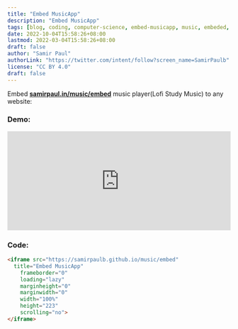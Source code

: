 ```yaml
---
title: "Embed MusicApp"
description: "Embed MusicApp"
tags: [blog, coding, computer-science, embed-musicapp, music, embeded, music-player]
date: 2022-10-04T15:58:26+08:00
lastmod: 2022-03-04T15:58:26+08:00
draft: false
author: "Samir Paul"
authorLink: "https://twitter.com/intent/follow?screen_name=SamirPaulb"
license: "CC BY 4.0"
draft: false
---
```



Embed [<b>samirpaul.in/music/embed</b>](https://samirpaulb.github.io/music/embed) music player(Lofi Study Music) to any website:

### Demo:

<iframe src="https://samirpaulb.github.io/music/embed/index.html"
  title="Embed MusicApp"
	frameborder="0"
	loading="lazy"
	marginheight="0"
	marginwidth="0"
	width="100%"
	height="223"
	scrolling="no">
</iframe>


### Code:

```html
<iframe src="https://samirpaulb.github.io/music/embed"
  title="Embed MusicApp"
	frameborder="0"
	loading="lazy"
	marginheight="0"
	marginwidth="0"
	width="100%"
	height="223"
	scrolling="no">
</iframe>
```
